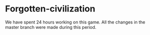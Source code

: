 # Forgotten-civilization

We have spent 24 hours working on this game. All the changes in the master branch were made during this period.
